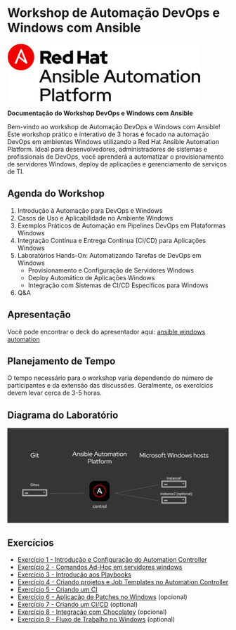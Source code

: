 
# Workshop de Automação DevOps e Windows com Ansible

![Ansible Automation Platform](https://raw.githubusercontent.com/ansible/workshops/master/images/rh-ansible-automation-platform.png)

**Documentação do Workshop DevOps e Windows com Ansible**

Bem-vindo ao workshop de Automação DevOps e Windows com Ansible! Este workshop prático e interativo de 3 horas é focado na automação DevOps em ambientes Windows utilizando a Red Hat Ansible Automation Platform. Ideal para desenvolvedores, administradores de sistemas e profissionais de DevOps, você aprenderá a automatizar o provisionamento de servidores Windows, deploy de aplicações e gerenciamento de serviços de TI.

## Agenda do Workshop
1. Introdução à Automação para DevOps e Windows
2. Casos de Uso e Aplicabilidade no Ambiente Windows
3. Exemplos Práticos de Automação em Pipelines DevOps em Plataformas Windows
4. Integração Contínua e Entrega Contínua (CI/CD) para Aplicações Windows
5. Laboratórios Hands-On: Automatizando Tarefas de DevOps em Windows
    * Provisionamento e Configuração de Servidores Windows
    * Deploy Automático de Aplicações Windows
    * Integração com Sistemas de CI/CD Específicos para Windows
6. Q&A

## Apresentação

Você pode encontrar o deck do apresentador aqui:
[ansible windows automation](../../decks/ansible_windows.pdf)

## Planejamento de Tempo

O tempo necessário para o workshop varia dependendo do número de participantes e da extensão das discussões. Geralmente, os exercícios devem levar cerca de 3-5 horas.

## Diagrama do Laboratório

![ansible windows e devops diagrama do laboratório](./images/ansible_windows_diagram.png)

## Exercícios

* [Exercício 1 - Introdução e Configuração do Automation Controller](1-controller)
* [Exercício 2 - Comandos Ad-Hoc em servidores windows](2-adhoc)
* [Exercício 3 - Introdução aos Playbooks](3-playbook)
* [Exercício 4 - Criando projetos e Job Templates no Automation Controller](4-projects)
* [Exercício 5 - Criando um CI](5-adv-playbook)
* [Exercício 6 - Aplicação de Patches no Windows](6-roles) (opcional)
* [Exercício 7 - Criando um CI/CD](7-win-patch) (optional)
* [Exercício 8 - Integração com Chocolatey](8-chocolatey) (opcional)
* [Exercício 9 - Fluxo de Trabalho no Windows](9-win-workflow) (optional)

